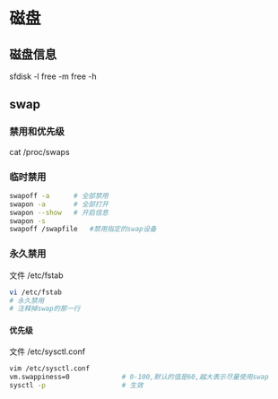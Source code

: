 # 磁盘

## 磁盘信息

sfdisk -l
free -m
free -h

## swap

### 禁用和优先级

cat /proc/swaps

### 临时禁用

```bash
swapoff -a      # 全部禁用
swapon -a       # 全部打开
swapon --show   # 开启信息
swapon -s
swapoff /swapfile   #禁用指定的swap设备
```

### 永久禁用

文件    /etc/fstab

```bash
vi /etc/fstab
# 永久禁用
# 注释掉swap的那一行
```

#### 优先级

文件    /etc/sysctl.conf

```bash
vim /etc/sysctl.conf
vm.swappiness=0             # 0-100,默认的值是60,越大表示尽量使用swap
sysctl -p                   # 生效
```

